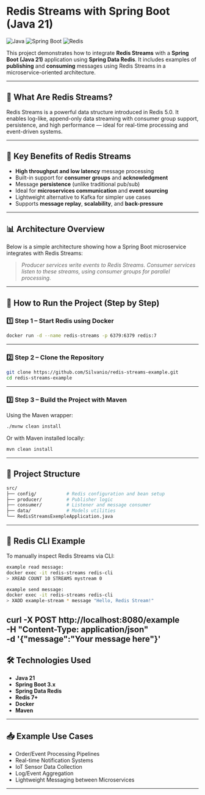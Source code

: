 
# Redis Streams with Spring Boot (Java 21)

![Java](https://img.shields.io/badge/Java-21-blue)
![Spring Boot](https://img.shields.io/badge/Spring--Boot-3.x-brightgreen)
![Redis](https://img.shields.io/badge/Redis-Streams-red)

This project demonstrates how to integrate **Redis Streams** with a **Spring Boot (Java 21)** application using **Spring Data Redis**. It includes examples of **publishing** and **consuming** messages using Redis Streams in a microservice-oriented architecture.

---

## 🔄 What Are Redis Streams?

Redis Streams is a powerful data structure introduced in Redis 5.0. It enables log-like, append-only data streaming with consumer group support, persistence, and high performance — ideal for real-time processing and event-driven systems.

---

## 🧠 Key Benefits of Redis Streams

- **High throughput and low latency** message processing
- Built-in support for **consumer groups** and **acknowledgment**
- Message **persistence** (unlike traditional pub/sub)
- Ideal for **microservices communication** and **event sourcing**
- Lightweight alternative to Kafka for simpler use cases
- Supports **message replay**, **scalability**, and **back-pressure**

---

## 📊 Architecture Overview

Below is a simple architecture showing how a Spring Boot microservice integrates with Redis Streams:


> *Producer services write events to Redis Streams. Consumer services listen to these streams, using consumer groups for parallel processing.*

---

## 🚀 How to Run the Project (Step by Step)

### 1️⃣ Step 1 – Start Redis using Docker

```bash
docker run -d --name redis-streams -p 6379:6379 redis:7
```

---

### 2️⃣ Step 2 – Clone the Repository

```bash
git clone https://github.com/Silvanio/redis-streams-example.git
cd redis-streams-example
```

---

### 3️⃣ Step 3 – Build the Project with Maven

Using the Maven wrapper:

```bash
./mvnw clean install
```

Or with Maven installed locally:

```bash
mvn clean install
```

---

## 📁 Project Structure

```bash
src/
├── config/           # Redis configuration and bean setup
├── producer/         # Publisher logic
├── consumer/         # Listener and message consumer
├── data/             # Models utilities
└── RedisStreamsExempleApplication.java
```

---

## 🧪 Redis CLI Example

To manually inspect Redis Streams via CLI:

```bash
example read message: 
docker exec -it redis-streams redis-cli
> XREAD COUNT 10 STREAMS mystream 0

example send message: 
docker exec -it redis-streams redis-cli
> XADD example-stream * message "Hello, Redis Stream!"

```
curl -X POST http://localhost:8080/example \
-H "Content-Type: application/json" \
-d '{"message":"Your message here"}'
---

## 🛠 Technologies Used

- **Java 21**
- **Spring Boot 3.x**
- **Spring Data Redis**
- **Redis 7+**
- **Docker**
- **Maven**

---

## 📥 Example Use Cases

- Order/Event Processing Pipelines
- Real-time Notification Systems
- IoT Sensor Data Collection
- Log/Event Aggregation
- Lightweight Messaging between Microservices

---

